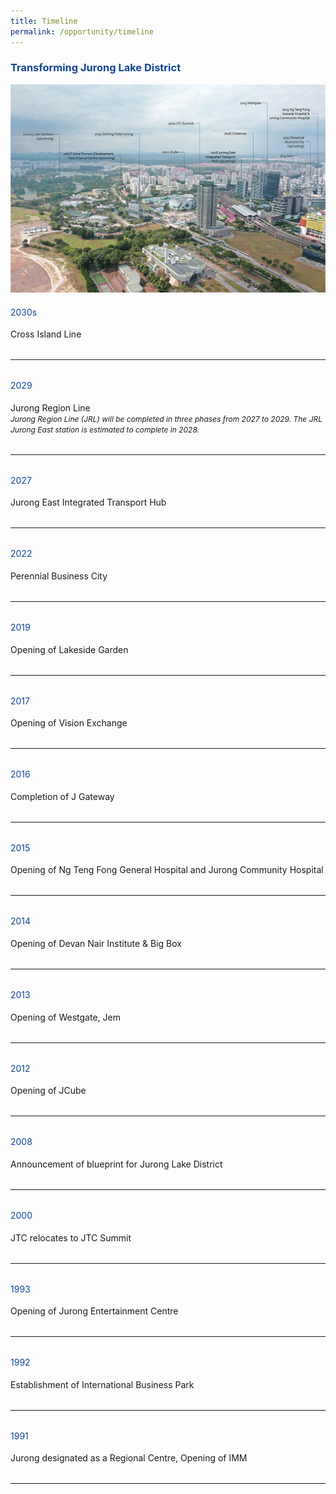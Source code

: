 ```yaml
---
title: Timeline
permalink: /opportunity/timeline
---
```

<h3 style="color:#124596; font-weight:bold;">Transforming Jurong Lake District</h3>

![Alt text for image on Isomer site](/images/mapJLD-01.png)

<h4 style="color:#124596; font-weight:normal;">2030s</h4>
Cross Island Line

<hr style="margin:2rem 0;">

<h4 style="color:#124596; font-weight:normal;margin-top: 10px;">2029</h4>
Jurong Region Line
 <br> <span style="font-size:12px; font-style:italic;">Jurong Region Line (JRL) will be completed in three phases from 2027 to 2029. The JRL Jurong East station is estimated to complete in 2028.</span>
<hr style="margin:2rem 0;">

<h4 style="color:#124596; font-weight:normal;margin-top: 10px;">2027</h4>
Jurong East Integrated Transport Hub

<hr style="margin:2rem 0;">

<h4 style="color:#124596; font-weight:normal;margin-top: 10px;">2022</h4>
Perennial Business City

<hr style="margin:2rem 0;">

<h4 style="color:#124596; font-weight:normal;margin-top: 10px;">2019</h4>
Opening of Lakeside Garden

<hr style="margin:2rem 0;">

<h4 style="color:#124596; font-weight:normal;margin-top: 10px;">2017</h4>
Opening of Vision Exchange

<hr style="margin:2rem 0;">

<h4 style="color:#124596; font-weight:normal;margin-top: 10px;">2016</h4>
Completion of J Gateway

<hr style="margin:2rem 0;">

<h4 style="color:#124596; font-weight:normal;margin-top: 10px;">2015</h4>
Opening of Ng Teng Fong General Hospital and Jurong Community Hospital

<hr style="margin:2rem 0;">

<h4 style="color:#124596; font-weight:normal;margin-top: 10px;">2014</h4>
Opening of Devan Nair Institute &amp; Big Box

<hr style="margin:2rem 0;">

<h4 style="color:#124596; font-weight:normal;margin-top: 10px;">2013</h4>
Opening of Westgate, Jem 

<hr style="margin:2rem 0;">

<h4 style="color:#124596; font-weight:normal;margin-top: 10px;">2012</h4>
Opening of JCube

<hr style="margin:2rem 0;">

<h4 style="color:#124596; font-weight:normal;margin-top: 10px;">2008</h4>
Announcement of blueprint for Jurong Lake District

<hr style="margin:2rem 0;">

<h4 style="color:#124596; font-weight:normal;margin-top: 10px;">2000</h4>
JTC relocates to JTC Summit

<hr style="margin:2rem 0;">

<h4 style="color:#124596; font-weight:normal;margin-top: 10px;">1993</h4>
Opening of Jurong Entertainment Centre

<hr style="margin:2rem 0;">

<h4 style="color:#124596; font-weight:normal;margin-top: 10px;">1992</h4>
Establishment of International Business Park

<hr style="margin:2rem 0;">

<h4 style="color:#124596; font-weight:normal;margin-top: 10px;">1991</h4>
Jurong designated as a Regional Centre, Opening of IMM

<hr style="margin:2rem 0;">

<!-- add each new timeline segment 
<h4 style="color:#124596; font-weight:normal;margin-top: 10px;">YEAR</h4>
TIMELINE EVENT

<hr style="margin:2rem 0;">
-->